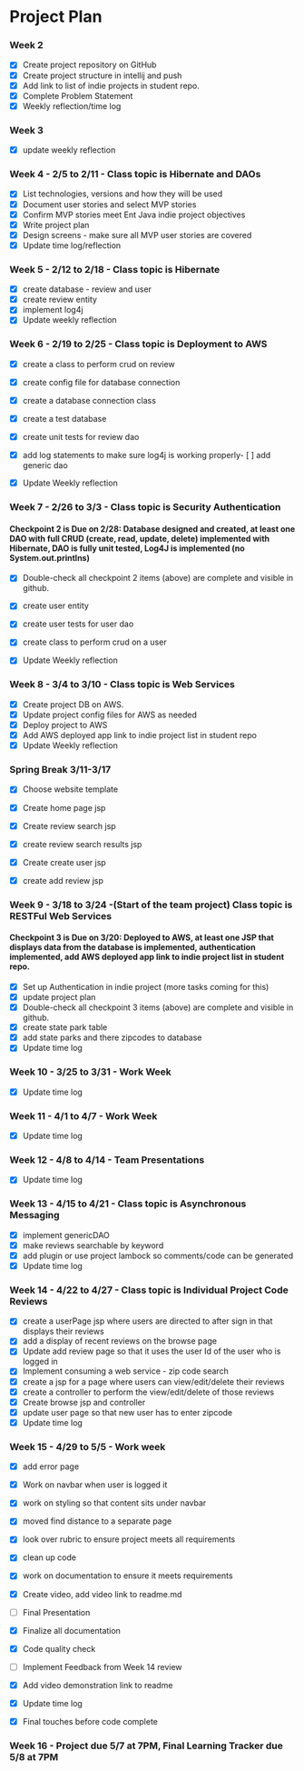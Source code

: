 # Project Plan

### Week 2

- [X] Create project repository on GitHub
- [X] Create project structure in intellij and push
- [X] Add link to list of indie projects in student repo.
- [X] Complete Problem Statement
- [X] Weekly reflection/time log

### Week 3

- [x] update weekly reflection


### Week 4 - 2/5 to 2/11 - Class topic is Hibernate and DAOs


- [X] List technologies, versions and how they will be used
- [X] Document user stories and select MVP stories
- [x] Confirm MVP stories meet Ent Java indie project objectives
- [x] Write project plan
- [x] Design screens - make sure all MVP user stories are covered
- [x] Update time log/reflection 
 
### Week 5 - 2/12 to 2/18 - Class topic is Hibernate

- [x] create database - review and user 
- [x] create review entity
- [x] implement log4j
- [x] Update weekly reflection

### Week 6 - 2/19 to 2/25 - Class topic is Deployment to AWS

- [x] create a class to perform crud on review
- [x] create config file for database connection
- [x] create a database connection class
- [x] create a test database
- [x] create unit tests for review dao
- [x] add log statements to make sure log4j is working properly- [ ] add generic dao
- [x] Update Weekly reflection


### Week 7 - 2/26 to 3/3 - Class topic is Security Authentication
#### Checkpoint 2 is Due on 2/28: Database designed and created, at least one DAO with full CRUD (create, read, update, delete) implemented with Hibernate, DAO is fully unit tested, Log4J is implemented (no System.out.printlns)

- [x] Double-check all checkpoint 2 items (above) are complete and visible in github.
- [x] create user entity
- [x] create user tests for user dao
- [x] create class to perform crud on a user
- [x] Update Weekly reflection


### Week 8 - 3/4 to 3/10 - Class topic is Web Services

- [x] Create project DB on AWS.
- [x] Update project config files for AWS as needed
- [x] Deploy project to AWS
- [x] Add AWS deployed app link to indie project list in student repo
- [x] Update Weekly reflection

### Spring Break 3/11-3/17

- [x] Choose website template
- [x] Create home page jsp
- [x] Create review search jsp
- [x] create review search results jsp
- [x] Create create user jsp
- [x] create add review jsp


### Week 9 - 3/18 to 3/24 -(Start of the team project) Class topic is RESTFul Web Services
 #### Checkpoint 3 is Due on 3/20: Deployed to AWS, at least one JSP that displays data from the database is implemented, authentication implemented, add AWS deployed app link to indie project list in student repo.

- [x] Set up Authentication in indie project (more tasks coming for this)
- [x] update project plan
- [x] Double-check all checkpoint 3 items (above) are complete and visible in github.
- [x] create state park table 
- [x] add state parks and there zipcodes to database
- [x] Update time log

### Week 10 - 3/25 to 3/31 - Work Week

- [x] Update time log

### Week 11 - 4/1 to 4/7 - Work Week

- [x] Update time log

### Week 12 - 4/8 to 4/14 - Team Presentations


- [x] Update time log

### Week 13 - 4/15 to 4/21 - Class topic is Asynchronous Messaging
- [x] implement genericDAO
- [X] make reviews searchable by keyword
- [x] add plugin  or use project lambock so comments/code can be generated
- [X] Update time log

### Week 14 - 4/22 to 4/27 - Class topic is Individual Project Code Reviews

- [X] create a userPage jsp where users are directed to after sign in that displays their reviews
- [X] add a display of recent reviews on the browse page
- [x] Update add review page so that it uses the user Id of the user who is logged in
- [X] Implement consuming a web service - zip code search
- [X] create a jsp for a page where users can view/edit/delete their reviews
- [X] create a controller to perform the view/edit/delete of those reviews
- [X] Create browse jsp and controller
- [X] update user page so that new user has to enter zipcode
- [X] Update time log

### Week 15 - 4/29 to 5/5 - Work week

- [X] add error page
- [X] Work on navbar when user is logged it
- [X] work on styling so that content sits under navbar
- [X] moved find distance to a separate page
- [X] look over rubric to ensure project meets all requirements
- [X] clean up code
- [X] work on documentation to ensure it meets requirements
- [X] Create video, add video link to readme.md
- [ ] Final Presentation
- [X] Finalize all documentation
- [X] Code quality check
- [ ] Implement Feedback from Week 14 review
- [X] Add video demonstration link to readme
- [X] Update time log
- [X] Final touches before code complete


### Week 16 - Project due 5/7 at 7PM, Final Learning Tracker due 5/8 at 7PM
